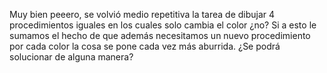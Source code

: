 Muy bien peeero, se volvió medio repetitiva la tarea de dibujar 4 procedimientos iguales en los cuales solo cambia el color ¿no? Si a esto le sumamos el hecho de que además necesitamos un nuevo procedimiento por cada color la cosa se pone cada vez más aburrida. ¿Se podrá solucionar de alguna manera?